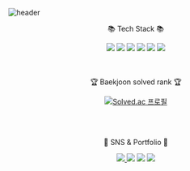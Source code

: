 
![header](https://capsule-render.vercel.app/api?type=waving&color=auto&height=300&section=header&text=Hello%20World!%20&animation=fadeIn&fontSize=45&fontAlign=70&desc=Jiho's%20Github&fontAlignY=45&descAlign=75&descSize=25)

<div align=center>
	<p>📚 Tech Stack 📚</p>
</div>
<div align="center">
    <img src="https://img.shields.io/badge/Python-3766AB?style=flat-square&logo=Python&logoColor=white"/>
    <img src="https://img.shields.io/badge/JavaScript-F7DF1E?style=flat-square&logo=JavaScript&logoColor=white"/>
	<img src="https://img.shields.io/badge/MySQL-4479A1?style=flat-square&logo=MySQL&logoColor=white"/>
	<img src="https://img.shields.io/badge/Django-092E20?style=flat-square&logo=Django&logoColor=white"/>
	<img src="https://img.shields.io/badge/C-A8B9CC?style=flat-square&logo=C&logoColor=white"/>
	<img src="https://img.shields.io/badge/C++?style=flat-square&logo=C++&logoColor=white"/>
</div>
<br>
</br>

<div align=center>
	<p>🏆 Baekjoon solved rank 🏆</p>
  
[![Solved.ac 프로필](http://mazassumnida.wtf/api/generate_badge?boj=ooinoing)](https://solved.ac/ooinoing)
</div>

<br>
</br>

<div align=center>
	<p>🎨 SNS & Portfolio 🎨</p>
</div>

<div align=center>
	<a href="">
		<img src="https://img.shields.io/badge/velog-FF9800?style=flat-square&logo=velog&logoColor=white" />
	</a>
  <a href="">
	<img src="https://img.shields.io/badge/Notion-000000?style=flat-square&logo=Notion&logoColor=white"/></a>
  <a>
	<img src="https://img.shields.io/badge/Gmail-D14836?style=flat-square&logo=Gmail&logoColor=white"/>
	</a>
  <a href="https://www.instagram.com/jjiiiho/">
	<img src="https://img.shields.io/badge/Instagram-E4405F?style=flat-square&logo=Instagram&logoColor=white"/></a>
</div>
